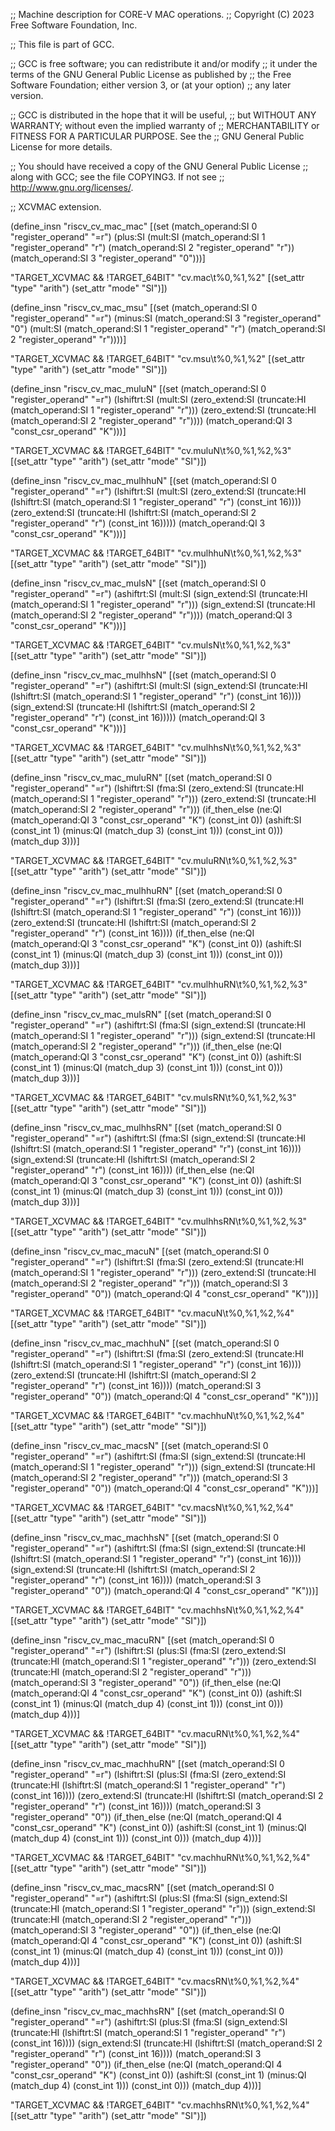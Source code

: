;; Machine description for CORE-V MAC operations.
;; Copyright (C) 2023 Free Software Foundation, Inc.

;; This file is part of GCC.

;; GCC is free software; you can redistribute it and/or modify
;; it under the terms of the GNU General Public License as published by
;; the Free Software Foundation; either version 3, or (at your option)
;; any later version.

;; GCC is distributed in the hope that it will be useful,
;; but WITHOUT ANY WARRANTY; without even the implied warranty of
;; MERCHANTABILITY or FITNESS FOR A PARTICULAR PURPOSE.  See the
;; GNU General Public License for more details.

;; You should have received a copy of the GNU General Public License
;; along with GCC; see the file COPYING3.  If not see
;; <http://www.gnu.org/licenses/>.

;; XCVMAC extension.

(define_insn "riscv_cv_mac_mac"
  [(set (match_operand:SI 0 "register_operand" "=r")
        (plus:SI (mult:SI (match_operand:SI 1 "register_operand" "r")
                                 (match_operand:SI 2 "register_operand" "r"))
                                                 (match_operand:SI 3 "register_operand" "0")))]

  "TARGET_XCVMAC && !TARGET_64BIT"
  "cv.mac\t%0,%1,%2"
  [(set_attr "type" "arith")
  (set_attr "mode" "SI")])

(define_insn "riscv_cv_mac_msu"
  [(set (match_operand:SI 0 "register_operand" "=r")
        (minus:SI (match_operand:SI 3 "register_operand" "0")
                  (mult:SI (match_operand:SI 1 "register_operand" "r")
                           (match_operand:SI 2 "register_operand" "r"))))]

  "TARGET_XCVMAC && !TARGET_64BIT"
  "cv.msu\t%0,%1,%2"
  [(set_attr "type" "arith")
  (set_attr "mode" "SI")])

(define_insn "riscv_cv_mac_muluN"
  [(set (match_operand:SI 0 "register_operand" "=r")
        (lshiftrt:SI (mult:SI (zero_extend:SI (truncate:HI (match_operand:SI 1 "register_operand" "r")))
                              (zero_extend:SI (truncate:HI (match_operand:SI 2 "register_operand" "r"))))
                     (match_operand:QI 3 "const_csr_operand" "K")))]

  "TARGET_XCVMAC && !TARGET_64BIT"
  "cv.muluN\t%0,%1,%2,%3"
  [(set_attr "type" "arith")
  (set_attr "mode" "SI")])

(define_insn "riscv_cv_mac_mulhhuN"
  [(set (match_operand:SI 0 "register_operand" "=r")
        (lshiftrt:SI (mult:SI (zero_extend:SI (truncate:HI (lshiftrt:SI (match_operand:SI 1 "register_operand" "r") (const_int 16))))
                              (zero_extend:SI (truncate:HI (lshiftrt:SI (match_operand:SI 2 "register_operand" "r") (const_int 16)))))
                     (match_operand:QI 3 "const_csr_operand" "K")))]

  "TARGET_XCVMAC && !TARGET_64BIT"
  "cv.mulhhuN\t%0,%1,%2,%3"
  [(set_attr "type" "arith")
  (set_attr "mode" "SI")])

(define_insn "riscv_cv_mac_mulsN"
  [(set (match_operand:SI 0 "register_operand" "=r")
        (ashiftrt:SI (mult:SI (sign_extend:SI (truncate:HI (match_operand:SI 1 "register_operand" "r")))
                              (sign_extend:SI (truncate:HI (match_operand:SI 2 "register_operand" "r"))))
                     (match_operand:QI 3 "const_csr_operand" "K")))]

  "TARGET_XCVMAC && !TARGET_64BIT"
  "cv.mulsN\t%0,%1,%2,%3"
  [(set_attr "type" "arith")
  (set_attr "mode" "SI")])

(define_insn "riscv_cv_mac_mulhhsN"
  [(set (match_operand:SI 0 "register_operand" "=r")
        (ashiftrt:SI (mult:SI (sign_extend:SI (truncate:HI (lshiftrt:SI (match_operand:SI 1 "register_operand" "r") (const_int 16))))
                              (sign_extend:SI (truncate:HI (lshiftrt:SI (match_operand:SI 2 "register_operand" "r") (const_int 16)))))
                     (match_operand:QI 3 "const_csr_operand" "K")))]

  "TARGET_XCVMAC && !TARGET_64BIT"
  "cv.mulhhsN\t%0,%1,%2,%3"
  [(set_attr "type" "arith")
  (set_attr "mode" "SI")])

(define_insn "riscv_cv_mac_muluRN"
  [(set (match_operand:SI 0 "register_operand" "=r")
        (lshiftrt:SI (fma:SI (zero_extend:SI (truncate:HI (match_operand:SI 1 "register_operand" "r")))
                             (zero_extend:SI (truncate:HI (match_operand:SI 2 "register_operand" "r")))
                             (if_then_else (ne:QI (match_operand:QI 3 "const_csr_operand" "K") (const_int 0))
                                           (ashift:SI (const_int 1)
                                                      (minus:QI (match_dup 3)
                                                                (const_int 1)))
                                           (const_int 0)))
                     (match_dup 3)))]

  "TARGET_XCVMAC && !TARGET_64BIT"
  "cv.muluRN\t%0,%1,%2,%3"
  [(set_attr "type" "arith")
  (set_attr "mode" "SI")])

(define_insn "riscv_cv_mac_mulhhuRN"
  [(set (match_operand:SI 0 "register_operand" "=r")
        (lshiftrt:SI (fma:SI (zero_extend:SI (truncate:HI (lshiftrt:SI (match_operand:SI 1 "register_operand" "r") (const_int 16))))
                             (zero_extend:SI (truncate:HI (lshiftrt:SI (match_operand:SI 2 "register_operand" "r") (const_int 16))))
                             (if_then_else (ne:QI (match_operand:QI 3 "const_csr_operand" "K") (const_int 0))
                                           (ashift:SI (const_int 1)
                                                      (minus:QI (match_dup 3)
                                                                (const_int 1)))
                                           (const_int 0)))
                     (match_dup 3)))]

  "TARGET_XCVMAC && !TARGET_64BIT"
  "cv.mulhhuRN\t%0,%1,%2,%3"
  [(set_attr "type" "arith")
  (set_attr "mode" "SI")])

(define_insn "riscv_cv_mac_mulsRN"
  [(set (match_operand:SI 0 "register_operand" "=r")
        (ashiftrt:SI (fma:SI (sign_extend:SI (truncate:HI (match_operand:SI 1 "register_operand" "r")))
                             (sign_extend:SI (truncate:HI (match_operand:SI 2 "register_operand" "r")))
                             (if_then_else (ne:QI (match_operand:QI 3 "const_csr_operand" "K") (const_int 0))
                                           (ashift:SI (const_int 1)
                                                      (minus:QI (match_dup 3)
                                                                (const_int 1)))
                                           (const_int 0)))
                     (match_dup 3)))]

  "TARGET_XCVMAC && !TARGET_64BIT"
  "cv.mulsRN\t%0,%1,%2,%3"
  [(set_attr "type" "arith")
  (set_attr "mode" "SI")])

(define_insn "riscv_cv_mac_mulhhsRN"
  [(set (match_operand:SI 0 "register_operand" "=r")
        (ashiftrt:SI (fma:SI (sign_extend:SI (truncate:HI (lshiftrt:SI (match_operand:SI 1 "register_operand" "r") (const_int 16))))
                             (sign_extend:SI (truncate:HI (lshiftrt:SI (match_operand:SI 2 "register_operand" "r") (const_int 16))))
                             (if_then_else (ne:QI (match_operand:QI 3 "const_csr_operand" "K") (const_int 0))
                                           (ashift:SI (const_int 1)
                                                      (minus:QI (match_dup 3)
                                                                (const_int 1)))
                                           (const_int 0)))
                     (match_dup 3)))]

  "TARGET_XCVMAC && !TARGET_64BIT"
  "cv.mulhhsRN\t%0,%1,%2,%3"
  [(set_attr "type" "arith")
  (set_attr "mode" "SI")])

(define_insn "riscv_cv_mac_macuN"
  [(set (match_operand:SI 0 "register_operand" "=r")
        (lshiftrt:SI (fma:SI (zero_extend:SI (truncate:HI (match_operand:SI 1 "register_operand" "r")))
                             (zero_extend:SI (truncate:HI (match_operand:SI 2 "register_operand" "r")))
                             (match_operand:SI 3 "register_operand" "0"))
                     (match_operand:QI 4 "const_csr_operand" "K")))]

  "TARGET_XCVMAC && !TARGET_64BIT"
  "cv.macuN\t%0,%1,%2,%4"
  [(set_attr "type" "arith")
  (set_attr "mode" "SI")])

(define_insn "riscv_cv_mac_machhuN"
  [(set (match_operand:SI 0 "register_operand" "=r")
        (lshiftrt:SI (fma:SI (zero_extend:SI (truncate:HI (lshiftrt:SI (match_operand:SI 1 "register_operand" "r") (const_int 16))))
                             (zero_extend:SI (truncate:HI (lshiftrt:SI (match_operand:SI 2 "register_operand" "r") (const_int 16))))
                             (match_operand:SI 3 "register_operand" "0"))
                     (match_operand:QI 4 "const_csr_operand" "K")))]

  "TARGET_XCVMAC && !TARGET_64BIT"
  "cv.machhuN\t%0,%1,%2,%4"
  [(set_attr "type" "arith")
  (set_attr "mode" "SI")])

(define_insn "riscv_cv_mac_macsN"
  [(set (match_operand:SI 0 "register_operand" "=r")
        (ashiftrt:SI (fma:SI (sign_extend:SI (truncate:HI (match_operand:SI 1 "register_operand" "r")))
                             (sign_extend:SI (truncate:HI (match_operand:SI 2 "register_operand" "r")))
                             (match_operand:SI 3 "register_operand" "0"))
                     (match_operand:QI 4 "const_csr_operand" "K")))]

  "TARGET_XCVMAC && !TARGET_64BIT"
  "cv.macsN\t%0,%1,%2,%4"
  [(set_attr "type" "arith")
  (set_attr "mode" "SI")])

(define_insn "riscv_cv_mac_machhsN"
  [(set (match_operand:SI 0 "register_operand" "=r")
        (ashiftrt:SI (fma:SI (sign_extend:SI (truncate:HI (lshiftrt:SI (match_operand:SI 1 "register_operand" "r") (const_int 16))))
                             (sign_extend:SI (truncate:HI (lshiftrt:SI (match_operand:SI 2 "register_operand" "r") (const_int 16))))
                             (match_operand:SI 3 "register_operand" "0"))
                     (match_operand:QI 4 "const_csr_operand" "K")))]

  "TARGET_XCVMAC && !TARGET_64BIT"
  "cv.machhsN\t%0,%1,%2,%4"
  [(set_attr "type" "arith")
  (set_attr "mode" "SI")])

(define_insn "riscv_cv_mac_macuRN"
  [(set (match_operand:SI 0 "register_operand" "=r")
        (lshiftrt:SI (plus:SI (fma:SI (zero_extend:SI (truncate:HI (match_operand:SI 1 "register_operand" "r")))
                                      (zero_extend:SI (truncate:HI (match_operand:SI 2 "register_operand" "r")))
                                      (match_operand:SI 3 "register_operand" "0"))
                              (if_then_else (ne:QI (match_operand:QI 4 "const_csr_operand" "K") (const_int 0))
                                            (ashift:SI (const_int 1)
                                                        (minus:QI (match_dup 4)
                                                                  (const_int 1)))
                                            (const_int 0)))
                     (match_dup 4)))]

  "TARGET_XCVMAC && !TARGET_64BIT"
  "cv.macuRN\t%0,%1,%2,%4"
  [(set_attr "type" "arith")
  (set_attr "mode" "SI")])

(define_insn "riscv_cv_mac_machhuRN"
  [(set (match_operand:SI 0 "register_operand" "=r")
        (lshiftrt:SI (plus:SI (fma:SI (zero_extend:SI (truncate:HI (lshiftrt:SI (match_operand:SI 1 "register_operand" "r") (const_int 16))))
                                      (zero_extend:SI (truncate:HI (lshiftrt:SI (match_operand:SI 2 "register_operand" "r") (const_int 16))))
                                      (match_operand:SI 3 "register_operand" "0"))
                              (if_then_else (ne:QI (match_operand:QI 4 "const_csr_operand" "K") (const_int 0))
                                            (ashift:SI (const_int 1)
                                                        (minus:QI (match_dup 4)
                                                                  (const_int 1)))
                                            (const_int 0)))
                     (match_dup 4)))]

  "TARGET_XCVMAC && !TARGET_64BIT"
  "cv.machhuRN\t%0,%1,%2,%4"
  [(set_attr "type" "arith")
  (set_attr "mode" "SI")])

(define_insn "riscv_cv_mac_macsRN"
  [(set (match_operand:SI 0 "register_operand" "=r")
        (ashiftrt:SI (plus:SI (fma:SI (sign_extend:SI (truncate:HI (match_operand:SI 1 "register_operand" "r")))
                                      (sign_extend:SI (truncate:HI (match_operand:SI 2 "register_operand" "r")))
                                      (match_operand:SI 3 "register_operand" "0"))
                              (if_then_else (ne:QI (match_operand:QI 4 "const_csr_operand" "K") (const_int 0))
                                            (ashift:SI (const_int 1)
                                                        (minus:QI (match_dup 4)
                                                                  (const_int 1)))
                                            (const_int 0)))
                     (match_dup 4)))]

  "TARGET_XCVMAC && !TARGET_64BIT"
  "cv.macsRN\t%0,%1,%2,%4"
  [(set_attr "type" "arith")
  (set_attr "mode" "SI")])

(define_insn "riscv_cv_mac_machhsRN"
  [(set (match_operand:SI 0 "register_operand" "=r")
        (ashiftrt:SI (plus:SI (fma:SI (sign_extend:SI (truncate:HI (lshiftrt:SI (match_operand:SI 1 "register_operand" "r") (const_int 16))))
                                      (sign_extend:SI (truncate:HI (lshiftrt:SI (match_operand:SI 2 "register_operand" "r") (const_int 16))))
                                      (match_operand:SI 3 "register_operand" "0"))
                              (if_then_else (ne:QI (match_operand:QI 4 "const_csr_operand" "K") (const_int 0))
                                            (ashift:SI (const_int 1)
                                                        (minus:QI (match_dup 4)
                                                                  (const_int 1)))
                                            (const_int 0)))
                     (match_dup 4)))]

  "TARGET_XCVMAC && !TARGET_64BIT"
  "cv.machhsRN\t%0,%1,%2,%4"
  [(set_attr "type" "arith")
  (set_attr "mode" "SI")])
